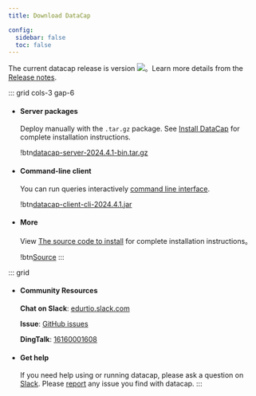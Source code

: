 ```yaml
---
title: Download DataCap

config:
  sidebar: false
  toc: false
---
```


The current datacap release is version <img class="inline-flex" src="https://img.shields.io/github/v/release/EdurtIO/datacap.svg" />。Learn more details from the [Release notes](/en/reference/release.html).

::: grid cols-3 gap-6
- #### Server packages
  Deploy manually with the `.tar.gz` package. See [Install DataCap](/en/reference/getStarted/install.html) for complete installation instructions.

  !btn[datacap-server-2024.4.1-bin.tar.gz](https://repo1.maven.org/maven2/io/edurt/datacap/datacap-server/2024.4.1/datacap-server-2024.4.1-bin.tar.gz)

- #### Command-line client
  You can run queries interactively [command line interface](/en/reference/clients/cli.html).

  !btn[datacap-client-cli-2024.4.1.jar](https://repo1.maven.org/maven2/io/edurt/datacap/datacap-client-cli/2024.4.1/datacap-client-cli-2024.4.1.jar)

- #### More
  View [The source code to install](/en/reference/getStarted/install.md#the-source-code-to-install) for complete installation instructions。

  !btn[Source](https://github.com/devlive-community/datacap)
:::

::: grid

- #### Community Resources

  **Chat on Slack**: [edurtio.slack.com](https://edurtio.slack.com/archives/C02EU2YM2N8)

  **Issue**: [GitHub issues](https://github.com/devlive-community/datacap/issues)

  **DingTalk**: [16160001608]()

- #### Get help
  If you need help using or running datacap, please ask a question on [Slack](https://edurtio.slack.com/archives/C02EU2YM2N8). Please [report](https://github.com/EdurtIO/datacap/issues/new/choose) any issue you find with datacap.
:::
